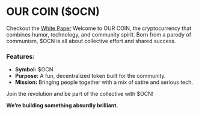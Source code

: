 # OUR COIN ($OCN)

Checkout the [White Paper](https://github.com/ourshell/Our-Coin/blob/main/README.md)
Welcome to OUR COIN, the cryptocurrency that combines humor, technology, and community spirit. Born from a parody of communism, $OCN is all about collective effort and shared success.

### Features:
- **Symbol:** $OCN
- **Purpose:** A fun, decentralized token built for the community.
- **Mission:** Bringing people together with a mix of satire and serious tech.

Join the revolution and be part of the collective with $OCN!

**We’re building something absurdly brilliant.**
